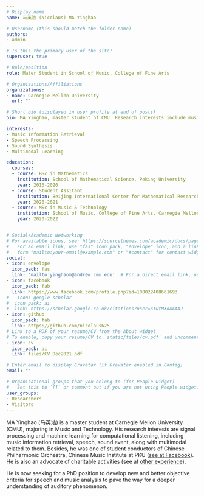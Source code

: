 ```yaml
---
# Display name
name: 马英浩 (Nicolaus) MA Yinghao

# Username (this should match the folder name)
authors:
- admin

# Is this the primary user of the site?
superuser: true

# Role/position
role: Mater Student in School of Music, College of Fine Arts

# Organizations/Affiliations
organizations:
- name: Carnegie Mellon University
  url: ""

# Short bio (displayed in user profile at end of posts)
bio: MA Yinghao, master student of CMU. Research interests include music information retireval, audio signal processing and machine learning matter.

interests:
- Music Information Retrieval
- Speech Processing
- Sound Synthesis
- Multimodal Learning

education:
  courses:
  - course: BSc in Mathematics
    institution: School of Mathematical Science, Peking University
    year: 2016-2020
  - course: Student Assitant
    institution: Beijing International Center for Mathematical Research, Peking University
    year: 2020-2021
  - course: MSc in Music & Technology
    institution: School of Music, College of Fine Arts, Carnegie Mellon University
    year: 2020-2022


# Social/Academic Networking
# For available icons, see: https://sourcethemes.com/academic/docs/page-builder/#icons
#   For an email link, use "fas" icon pack, "envelope" icon, and a link in the
#   form "mailto:your-email@example.com" or "#contact" for contact widget.
social:
- icon: envelope
  icon_pack: fas
  link: 'mailto:yinghaom@andrew.cmu.edu'  # For a direct email link, use "mailto:yma625@pku.edu.cn".
- icon: facebook
  icon_pack: fab
  link: https://www.facebook.com/profile.php?id=100022408661693
# - icon: google-scholar
#  icon_pack: ai
#  link: https://scholar.google.co.uk/citations?user=sIwtMXoAAAAJ
- icon: github
  icon_pack: fab
  link: https://github.com/nicolaus625
# Link to a PDF of your resume/CV from the About widget.
# To enable, copy your resume/CV to `static/files/cv.pdf` and uncomment the lines below.
- icon: cv
  icon_pack: ai
  link: files/CV Dec2021.pdf

# Enter email to display Gravatar (if Gravatar enabled in Config)
email: ""

# Organizational groups that you belong to (for People widget)
#   Set this to `[]` or comment out if you are not using People widget. 
user_groups:
- Researchers
- Visitors
---
```


MA Yinghao (马英浩) is a master student at Carnegie Mellon University (CMU), majoring in Music and Technology. 
His research interests are signal processing and machine learning for computational listening, including music information retrieval, speech, sound event, along with multimodal related to them. 
Besides, he was one of student conductors of Chinese Philharmonic Orchestra, 
Chinese Music Institute at PKU (<a href="https://www.facebook.com/Peking-University-Chinese-Music-Institute-cmipku-709151079161865/?ref=bookmarks" target="_blank">see at Facebook</a>). 
He is also an advocate of charitable activities (see at [other experience](#experience)).

He is now seeking for a PhD position to develop new and better objective criteria for speech and music analysis to pave the way for a deeper understanding of auditory phenomenon.

<!--He is now applying for Graduate studies, in pursuit of his passion in exploring new things and innovating new ideas.-->